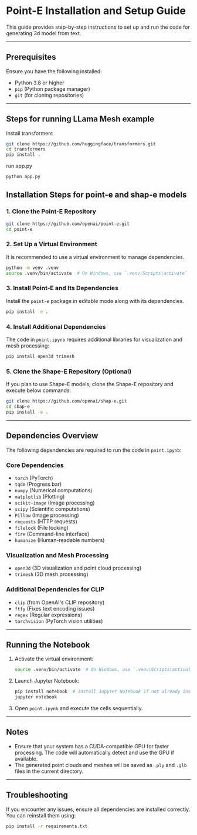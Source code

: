 # Point-E Installation and Setup Guide

This guide provides step-by-step instructions to set up and run the code for generating 3d model from text.

---

## Prerequisites

Ensure you have the following installed:
- Python 3.8 or higher
- `pip` (Python package manager)
- `git` (for cloning repositories)

---

## Steps for running LLama Mesh example
install transformers
```bash
git clone https://github.com/huggingface/transformers.git
cd transformers
pip install .
```

run app.py
```bash
python app.py
```

## Installation Steps for point-e and shap-e models

### 1. Clone the Point-E Repository
```bash
git clone https://github.com/openai/point-e.git
cd point-e
```

### 2. Set Up a Virtual Environment
It is recommended to use a virtual environment to manage dependencies.
```bash
python -m venv .venv
source .venv/bin/activate  # On Windows, use `.venv\Scripts\activate`
```

### 3. Install Point-E and Its Dependencies
Install the `point-e` package in editable mode along with its dependencies.
```bash
pip install -e .
```

### 4. Install Additional Dependencies
The code in `point.ipynb` requires additional libraries for visualization and mesh processing:
```bash
pip install open3d trimesh
```

### 5. Clone the Shape-E Repository (Optional)
If you plan to use Shape-E models, clone the Shape-E repository and execute below commands:
```bash
git clone https://github.com/openai/shap-e.git
cd shap-e
pip install -e .
```

---

## Dependencies Overview

The following dependencies are required to run the code in `point.ipynb`:

### Core Dependencies
- `torch` (PyTorch)
- `tqdm` (Progress bar)
- `numpy` (Numerical computations)
- `matplotlib` (Plotting)
- `scikit-image` (Image processing)
- `scipy` (Scientific computations)
- `Pillow` (Image processing)
- `requests` (HTTP requests)
- `filelock` (File locking)
- `fire` (Command-line interface)
- `humanize` (Human-readable numbers)

### Visualization and Mesh Processing
- `open3d` (3D visualization and point cloud processing)
- `trimesh` (3D mesh processing)

### Additional Dependencies for CLIP
- `clip` (from OpenAI's CLIP repository)
- `ftfy` (Fixes text encoding issues)
- `regex` (Regular expressions)
- `torchvision` (PyTorch vision utilities)

---

## Running the Notebook

1. Activate the virtual environment:
   ```bash
   source .venv/bin/activate  # On Windows, use `.venv\Scripts\activate`
   ```

2. Launch Jupyter Notebook:
   ```bash
   pip install notebook  # Install Jupyter Notebook if not already installed
   jupyter notebook
   ```

3. Open `point.ipynb` and execute the cells sequentially.

---

## Notes

- Ensure that your system has a CUDA-compatible GPU for faster processing. The code will automatically detect and use the GPU if available.
- The generated point clouds and meshes will be saved as `.ply` and `.glb` files in the current directory.

---

## Troubleshooting

If you encounter any issues, ensure all dependencies are installed correctly. You can reinstall them using:
```bash
pip install -r requirements.txt
```
